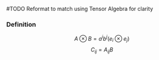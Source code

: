 #TODO Reformat to match using Tensor Algebra for clarity
### Definition
$$ A \otimes B = a^i b^j (e_i \otimes e_j) $$
$$ C_{ij} = A_{ij} B $$
